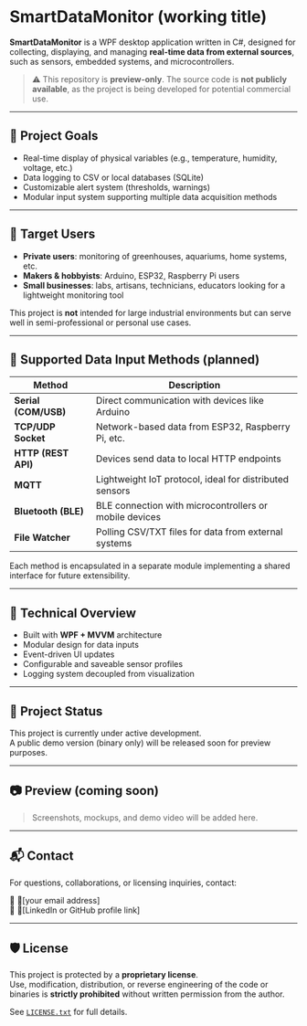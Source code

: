 # SmartDataMonitor (working title)

**SmartDataMonitor** is a WPF desktop application written in C#, designed for collecting, displaying, and managing **real-time data from external sources**, such as sensors, embedded systems, and microcontrollers.

> ⚠️ This repository is **preview-only**. The source code is **not publicly available**, as the project is being developed for potential commercial use.

---

## 🎯 Project Goals

- Real-time display of physical variables (e.g., temperature, humidity, voltage, etc.)
- Data logging to CSV or local databases (SQLite)
- Customizable alert system (thresholds, warnings)
- Modular input system supporting multiple data acquisition methods

---

## 👥 Target Users

- **Private users**: monitoring of greenhouses, aquariums, home systems, etc.
- **Makers & hobbyists**: Arduino, ESP32, Raspberry Pi users
- **Small businesses**: labs, artisans, technicians, educators looking for a lightweight monitoring tool

This project is **not** intended for large industrial environments but can serve well in semi-professional or personal use cases.

---

## 🔌 Supported Data Input Methods (planned)

| Method         | Description |
|----------------|-------------|
| **Serial (COM/USB)** | Direct communication with devices like Arduino |
| **TCP/UDP Socket**  | Network-based data from ESP32, Raspberry Pi, etc. |
| **HTTP (REST API)** | Devices send data to local HTTP endpoints |
| **MQTT**            | Lightweight IoT protocol, ideal for distributed sensors |
| **Bluetooth (BLE)** | BLE connection with microcontrollers or mobile devices |
| **File Watcher**     | Polling CSV/TXT files for data from external systems |

Each method is encapsulated in a separate module implementing a shared interface for future extensibility.

---

## 🔧 Technical Overview

- Built with **WPF + MVVM** architecture
- Modular design for data inputs
- Event-driven UI updates
- Configurable and saveable sensor profiles
- Logging system decoupled from visualization

---

## 🚧 Project Status

This project is currently under active development.  
A public demo version (binary only) will be released soon for preview purposes.

---

## 📷 Preview (coming soon)

> Screenshots, mockups, and demo video will be added here.

---

## 📬 Contact

For questions, collaborations, or licensing inquiries, contact:

📧 📘[your email address]  
🔗 📘[LinkedIn or GitHub profile link]

---

## 🛡️ License

This project is protected by a **proprietary license**.  
Use, modification, distribution, or reverse engineering of the code or binaries is **strictly prohibited** without written permission from the author.

See [`LICENSE.txt`](LICENSE.txt) for full details.
